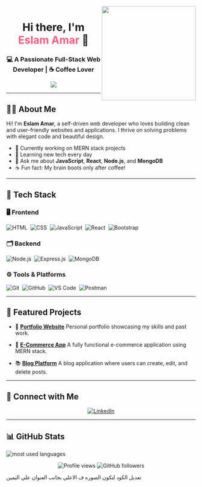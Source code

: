 

<img width="250" align="right" src="https://c.tenor.com/_DOBjnGspYAAAAAM/code-coding.gif">

<h1 align="center">Hi there, I'm <span style="color:#f75c7e;">Eslam Amar</span> 👋</h1>
<h3 align="center">💻 A Passionate Full-Stack Web Developer | ☕ Coffee Lover</h3>


<!-- Typing SVG by DenverCoder1 - https://github.com/DenverCoder1/readme-typing-svg -->
<p align="center">
  <a href="https://github.com/DenverCoder1/readme-typing-svg"><img src="https://readme-typing-svg.herokuapp.com/?lines=Full-stack%20web%20developer;Always%20learning%20new%20things&font=Fira%20Code&center=true&width=440&height=45&color=f75c7e&vCenter=true&size=22"></a>
</p> 

---

## 👨‍💻 About Me

Hi! I'm **Eslam Amar**, a self-driven web developer who loves building clean and user-friendly websites and applications.
I thrive on solving problems with elegant code and beautiful design.

* 🔭 Currently working on MERN stack projects
* 🌱 Learning new tech every day
* 💬 Ask me about **JavaScript**, **React**, **Node.js**, and **MongoDB**
* ☕ Fun fact: My brain boots only after coffee!

---

## 🧰 Tech Stack

### 🖥️ Frontend

![HTML](https://img.shields.io/badge/-HTML5-05122A?style=flat\&logo=html5) 
![CSS](https://img.shields.io/badge/-CSS3-05122A?style=flat\&logo=css3) 
![JavaScript](https://img.shields.io/badge/-JavaScript-05122A?style=flat\&logo=javascript) 
![React](https://img.shields.io/badge/-React-05122A?style=flat\&logo=react) 
![Bootstrap](https://img.shields.io/badge/-Bootstrap-05122A?style=flat\&logo=bootstrap)

### 🗂️ Backend

![Node.js](https://img.shields.io/badge/-Node.js-05122A?style=flat\&logo=node.js) 
![Express.js](https://img.shields.io/badge/-Express.js-05122A?style=flat\&logo=express) 
![MongoDB](https://img.shields.io/badge/-MongoDB-05122A?style=flat\&logo=mongodb)

### ⚙️ Tools & Platforms

![Git](https://img.shields.io/badge/-Git-05122A?style=flat\&logo=git) 
![GitHub](https://img.shields.io/badge/-GitHub-05122A?style=flat\&logo=github) 
![VS Code](https://img.shields.io/badge/-VS%20Code-05122A?style=flat\&logo=visual-studio-code) 
![Postman](https://img.shields.io/badge/-Postman-05122A?style=flat\&logo=postman)

---

## 📌 Featured Projects

* 🔗 [**Portfolio Website**](https://your-portfolio-link.com)
  Personal portfolio showcasing my skills and past work.

* 🛒 [**E-Commerce App**](https://github.com/EslamAmaar/ecommerce-app)
  A fully functional e-commerce application using MERN stack.

* 📚 [**Blog Platform**](https://github.com/EslamAmaar/blog-platform)
  A blog application where users can create, edit, and delete posts.

---

## 🔗 Connect with Me

<p align="center">
  <a href="https://linkedin.com/in/eslam-amar" target="_blank">
    <img src="https://img.shields.io/badge/-Eslam%20Amaar-0077B5?style=for-the-badge&logo=linkedin&logoColor=white" alt="LinkedIn"/>
  </a>
</p>

---

## 📊 GitHub Stats

<!-- Uncomment this section once public projects with code are added -->

<!--
<img align="center" src="https://github-readme-stats.vercel.app/api/top-langs?username=EslamAmaar&show_icons=true&locale=en&layout=compact&theme=radical" alt="Top Languages"/>
-->

<img align="left" src="https://github-readme-stats.vercel.app/api/top-langs?username=EslamAmaar&show_icons=true&locale=en&layout=compact&theme=radical" alt="most used languages" />
<br>

<p align="center">
  <img src="https://komarev.com/ghpvc/?username=EslamAmaar&style=for-the-badge" alt="Profile views" />
  <img src="https://img.shields.io/github/followers/EslamAmaar?style=social" alt="GitHub followers" />
</p> تعديل الكود لتكون الصوره ف الاعلي بجانب العنوان علي اليمين 
